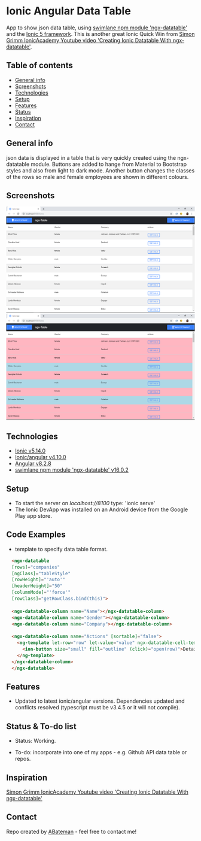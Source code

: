 # Ionic Angular Data Table

App to show json data table, using [swimlane npm module 'ngx-datatable'](https://github.com/swimlane/ngx-datatable) and the [Ionic 5 framework](https://ionicframework.com/docs). This is another great Ionic Quick Win from [Simon Grimm IonicAcademy Youtube video 'Creating Ionic Datatable With ngx-datatable'](https://www.youtube.com/watch?v=Ji52_xdxkDg).

## Table of contents

* [General info](#general-info)
* [Screenshots](#screenshots)
* [Technologies](#technologies)
* [Setup](#setup)
* [Features](#features)
* [Status](#status)
* [Inspiration](#inspiration)
* [Contact](#contact)

## General info

json data is displayed in a table that is very quickly created using the ngx-datatable module. Buttons are added to hange from Material to Bootstrap styles and also from light to dark mode. Another button changes the classes of the rows so male and female employees are shown in different colours.

## Screenshots

![screenshot](./img/bootstrap.png)
![screenshot](./img/categories.png)

## Technologies

* [Ionic v5.14.0](https://ionicframework.com/)
* [Ionic/angular v4.10.0](https://ionicframework.com/)
* [Angular v8.2.8](https://angular.io/)
* [swimlane npm module 'ngx-datatable' v16.0.2](http://swimlane.github.io/ngx-datatable/)

## Setup

* To start the server on _localhost://8100_ type: 'ionic serve'
* The Ionic DevApp was installed on an Android device from the Google Play app store.

## Code Examples

* template to specify data table format.

```html
  <ngx-datatable
  [rows]="companies"
  [ngClass]="tableStyle"
  [rowHeight]="'auto'"
  [headerHeight]="50"
  [columnMode]="'force'"
  [rowClass]="getRowClass.bind(this)">

  <ngx-datatable-column name="Name"></ngx-datatable-column>
  <ngx-datatable-column name="Gender"></ngx-datatable-column>
  <ngx-datatable-column name="Company"></ngx-datatable-column>

  <ngx-datatable-column name="Actions" [sortable]="false">
    <ng-template let-row="row" let-value="value" ngx-datatable-cell-template>
      <ion-button size="small" fill="outline" (click)="open(row)">Details</ion-button>
    </ng-template>
  </ngx-datatable-column>
  </ngx-datatable>
```

## Features

* Updated to latest ionic/angular versions. Dependencies updated and conflicts resolved (typescript must be v3.4.5 or it will not compile).

## Status & To-do list

* Status: Working.

* To-do: incorporate into one of my apps - e.g. Github API data table or repos.

## Inspiration

[Simon Grimm IonicAcademy Youtube video 'Creating Ionic Datatable With ngx-datatable'](https://www.youtube.com/watch?v=Ji52_xdxkDg)

## Contact

Repo created by [ABateman](https://www.andrewbateman.org) - feel free to contact me!
